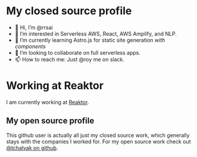 # My closed source profile

- 👋 Hi, I’m @rrsai
- 👀 I’m interested in Serverless AWS, React, AWS Amplify, and NLP.
- 🌱 I’m currently learning Astro.js for static site generation _with components_
- 💞️ I’m looking to collaborate on full serverless apps.
- 📫 How to reach me: Just @roy me on slack.

# Working at Reaktor

I am currently working at [Reaktor](https://www.reaktor.com/).

## My open source profile

This github user is actually all just my closed source work, which generally stays with the companies I worked for.
For my open source work check out [@tchalvak on github](https://github.com/tchalvak).
